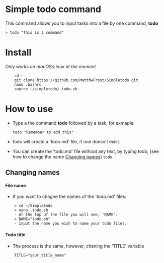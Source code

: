 # Simple todo command

This command allows you to input tasks into a file by one command, **todo**

    > todo "This is a command"

# Install

*Only works on macOS/Linux at the moment*

```
    cd ~
    git clone https://github.com/MatthwFrost/Simpletodo.git
    nano .bashrc
    source ~/simpletodo/.todo.sh
```

# How to use

- Type a the command **todo** followed by a task, for exmaple:

    ```
    todo "Remember to add this" 
    ```

- todo will create a 'todo.md' file, if one doesn't exist.
- You can create the 'todo.md' file without any text, by typing todo,
  (see how to change the name [Changing names](#changing-names))
    ```todo```

## Changing names

#### File name
- If you want to chagne the names of the 'todo.md' files:
```
    > cd ~/Simpletodo
    > nano .todo.sh
    - At the top of the file you will see, 'NAME'.
    > NAME="todo.sh"
    - Input the name you wish to name your todo files.

```

#### Todo title

- The process is the same, however, chaning the 'TITLE' variable

```
    TITLE="your_title_name"
```

